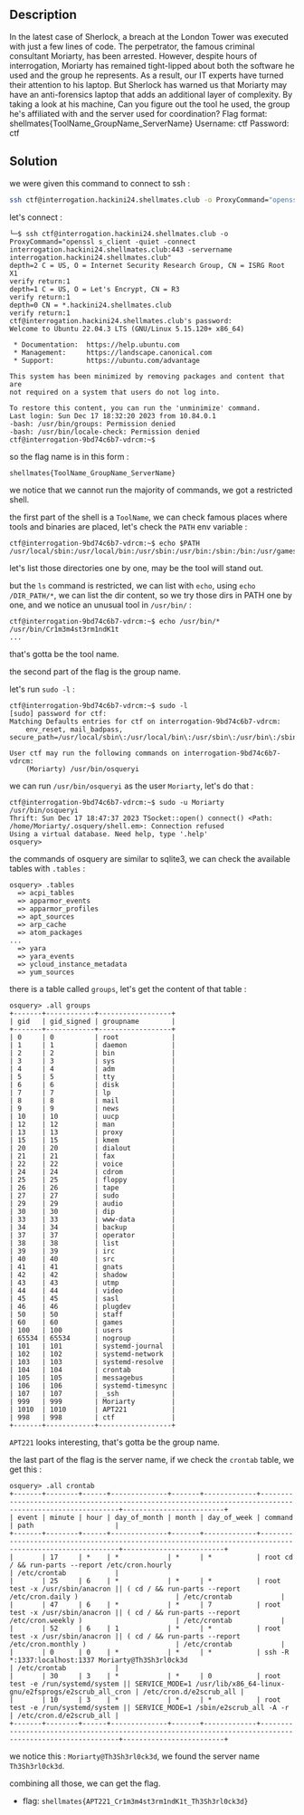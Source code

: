 ## Description

In the latest case of Sherlock, a breach at the London Tower was executed with just a few lines of code. The perpetrator, the famous criminal consultant Moriarty, has been arrested. However, despite hours of interrogation, Moriarty has remained tight-lipped about both the software he used and the group he represents. As a result, our IT experts have turned their attention to his laptop. But Sherlock has warned us that Moriarty may have an anti-forensics laptop that adds an additional layer of complexity. By taking a look at his machine, Can you figure out the tool he used, the group he's affiliated with and the server used for coordination?
Flag format: shellmates{ToolName_GroupName_ServerName}
Username: ctf
Password: ctf

## Solution

we were given this command to connect to ssh :

```bash
ssh ctf@interrogation.hackini24.shellmates.club -o ProxyCommand="openssl s_client -quiet -connect interrogation.hackini24.shellmates.club:443 -servername interrogation.hackini24.shellmates.club"
```

let's connect :

```
└─$ ssh ctf@interrogation.hackini24.shellmates.club -o ProxyCommand="openssl s_client -quiet -connect interrogation.hackini24.shellmates.club:443 -servername interrogation.hackini24.shellmates.club"
depth=2 C = US, O = Internet Security Research Group, CN = ISRG Root X1
verify return:1
depth=1 C = US, O = Let's Encrypt, CN = R3
verify return:1
depth=0 CN = *.hackini24.shellmates.club
verify return:1
ctf@interrogation.hackini24.shellmates.club's password:
Welcome to Ubuntu 22.04.3 LTS (GNU/Linux 5.15.120+ x86_64)

 * Documentation:  https://help.ubuntu.com
 * Management:     https://landscape.canonical.com
 * Support:        https://ubuntu.com/advantage

This system has been minimized by removing packages and content that are
not required on a system that users do not log into.

To restore this content, you can run the 'unminimize' command.
Last login: Sun Dec 17 18:32:20 2023 from 10.84.0.1
-bash: /usr/bin/groups: Permission denied
-bash: /usr/bin/locale-check: Permission denied
ctf@interrogation-9bd74c6b7-vdrcm:~$
```

so the flag name is in this form :

```
shellmates{ToolName_GroupName_ServerName}
```

we notice that we cannot run the majority of commands, we got a restricted shell.

the first part of the shell is a `ToolName`, we can check famous places where tools and binaries are placed, let's check the `PATH` env variable :

```
ctf@interrogation-9bd74c6b7-vdrcm:~$ echo $PATH
/usr/local/sbin:/usr/local/bin:/usr/sbin:/usr/bin:/sbin:/bin:/usr/games:/usr/local/games:/snap/bin
```

let's list those directories one by one, may be the tool will stand out.

but the `ls` command is restricted, we can list with `echo`, using `echo /DIR_PATH/*`, we can list the dir content, so we try those dirs in PATH one by one, and we notice an unusual tool in `/usr/bin/` :

```
ctf@interrogation-9bd74c6b7-vdrcm:~$ echo /usr/bin/*
/usr/bin/Cr1m3m4st3rm1ndK1t
...
```

that's gotta be the tool name.

the second part of the flag is the group name.

let's run `sudo -l` :

```
ctf@interrogation-9bd74c6b7-vdrcm:~$ sudo -l
[sudo] password for ctf:
Matching Defaults entries for ctf on interrogation-9bd74c6b7-vdrcm:
    env_reset, mail_badpass, secure_path=/usr/local/sbin\:/usr/local/bin\:/usr/sbin\:/usr/bin\:/sbin\:/bin\:/snap/bin

User ctf may run the following commands on interrogation-9bd74c6b7-vdrcm:
    (Moriarty) /usr/bin/osqueryi
```

we can run `/usr/bin/osqueryi` as the user `Moriarty`, let's do that :

```
ctf@interrogation-9bd74c6b7-vdrcm:~$ sudo -u Moriarty /usr/bin/osqueryi
Thrift: Sun Dec 17 18:47:37 2023 TSocket::open() connect() <Path: /home/Moriarty/.osquery/shell.em>: Connection refused
Using a virtual database. Need help, type '.help'
osquery>
```

the commands of osquery are similar to sqlite3, we can check the available tables with `.tables` :

```
osquery> .tables
  => acpi_tables
  => apparmor_events
  => apparmor_profiles
  => apt_sources
  => arp_cache
  => atom_packages
...
  => yara
  => yara_events
  => ycloud_instance_metadata
  => yum_sources
```

there is a table called `groups`, let's get the content of that table :

```
osquery> .all groups
+-------+------------+------------------+
| gid   | gid_signed | groupname        |
+-------+------------+------------------+
| 0     | 0          | root             |
| 1     | 1          | daemon           |
| 2     | 2          | bin              |
| 3     | 3          | sys              |
| 4     | 4          | adm              |
| 5     | 5          | tty              |
| 6     | 6          | disk             |
| 7     | 7          | lp               |
| 8     | 8          | mail             |
| 9     | 9          | news             |
| 10    | 10         | uucp             |
| 12    | 12         | man              |
| 13    | 13         | proxy            |
| 15    | 15         | kmem             |
| 20    | 20         | dialout          |
| 21    | 21         | fax              |
| 22    | 22         | voice            |
| 24    | 24         | cdrom            |
| 25    | 25         | floppy           |
| 26    | 26         | tape             |
| 27    | 27         | sudo             |
| 29    | 29         | audio            |
| 30    | 30         | dip              |
| 33    | 33         | www-data         |
| 34    | 34         | backup           |
| 37    | 37         | operator         |
| 38    | 38         | list             |
| 39    | 39         | irc              |
| 40    | 40         | src              |
| 41    | 41         | gnats            |
| 42    | 42         | shadow           |
| 43    | 43         | utmp             |
| 44    | 44         | video            |
| 45    | 45         | sasl             |
| 46    | 46         | plugdev          |
| 50    | 50         | staff            |
| 60    | 60         | games            |
| 100   | 100        | users            |
| 65534 | 65534      | nogroup          |
| 101   | 101        | systemd-journal  |
| 102   | 102        | systemd-network  |
| 103   | 103        | systemd-resolve  |
| 104   | 104        | crontab          |
| 105   | 105        | messagebus       |
| 106   | 106        | systemd-timesync |
| 107   | 107        | _ssh             |
| 999   | 999        | Moriarty         |
| 1010  | 1010       | APT221           |
| 998   | 998        | ctf              |
+-------+------------+------------------+
```

`APT221` looks interesting, that's gotta be the group name.

the last part of the flag is the server name, if we check the `crontab` table, we get this :

```
osquery> .all crontab
+-------+--------+------+--------------+-------+-------------+---------------------------------------------------------------------------------------------------------+-------------------------+
| event | minute | hour | day_of_month | month | day_of_week | command                                                                                                 | path                    |
+-------+--------+------+--------------+-------+-------------+---------------------------------------------------------------------------------------------------------+-------------------------+
|       | 17     | *    | *            | *     | *           | root cd / && run-parts --report /etc/cron.hourly                                                        | /etc/crontab            |
|       | 25     | 6    | *            | *     | *           | root test -x /usr/sbin/anacron || ( cd / && run-parts --report /etc/cron.daily )                        | /etc/crontab            |
|       | 47     | 6    | *            | *     | 7           | root test -x /usr/sbin/anacron || ( cd / && run-parts --report /etc/cron.weekly )                       | /etc/crontab            |
|       | 52     | 6    | 1            | *     | *           | root test -x /usr/sbin/anacron || ( cd / && run-parts --report /etc/cron.monthly )                      | /etc/crontab            |
|       | 0      | 0    | *            | *     | *           | ssh -R *:1337:localhost:1337 Moriarty@Th3Sh3rl0ck3d                                                     | /etc/crontab            |
|       | 30     | 3    | *            | *     | 0           | root test -e /run/systemd/system || SERVICE_MODE=1 /usr/lib/x86_64-linux-gnu/e2fsprogs/e2scrub_all_cron | /etc/cron.d/e2scrub_all |
|       | 10     | 3    | *            | *     | *           | root test -e /run/systemd/system || SERVICE_MODE=1 /sbin/e2scrub_all -A -r                              | /etc/cron.d/e2scrub_all |
+-------+--------+------+--------------+-------+-------------+---------------------------------------------------------------------------------------------------------+-------------------------+
```

we notice this : `Moriarty@Th3Sh3rl0ck3d`, we found the server name `Th3Sh3rl0ck3d`.

combining all those, we can get the flag.

- flag: `shellmates{APT221_Cr1m3m4st3rm1ndK1t_Th3Sh3rl0ck3d}`
